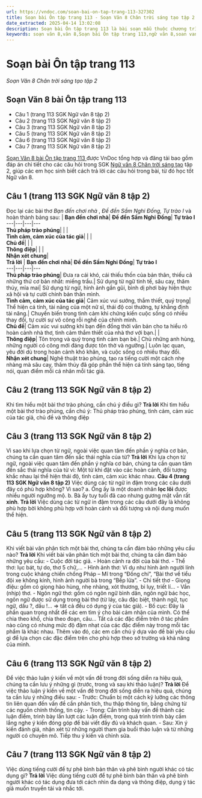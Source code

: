 ```yaml
---
url: https://vndoc.com/soan-bai-on-tap-trang-113-327302
title: Soạn bài Ôn tập trang 113 - Soạn Văn 8 Chân trời sáng tạo tập 2 - VnDoc.com
date_extracted: 2025-04-14 13:02:08
description: Soạn bài Ôn tập trang 113 là bài soạn mẫu thuộc chương trình Ngữ văn lớp 8 Chân trời sáng tạo, học kì 2. Mời các bạn cùng tham khảo bài soạn để chuẩn bị cho bài học sắp tới của mình.
keywords: soạn văn 8,văn 8,Soạn bài Ôn tập trang 113,ngữ văn 8,soan van 8,soạn văn lớp 8,giải văn 8,soạn văn 8 tập 2,soạn Ôn tập trang 113,soạn văn 8 chân trời sáng tạo,văn 8 chân trời sáng tạo,ngữ văn 8 chân trời sáng tạo,Ôn tập trang 113
---
```


# Soạn bài Ôn tập trang 113
 _Soạn Văn 8 Chân trời sáng tạo tập 2_
## Soạn Văn 8 bài Ôn tập trang 113
  * Câu 1 \(trang 113 SGK Ngữ văn 8 tập 2\)
  * Câu 2 \(trang 113 SGK Ngữ văn 8 tập 2\)
  * Câu 3 \(trang 113 SGK Ngữ văn 8 tập 2\)
  * Câu 5 \(trang 113 SGK Ngữ văn 8 tập 2\)
  * Câu 6 \(trang 113 SGK Ngữ văn 8 tập 2\)
  * Câu 7 \(trang 113 SGK Ngữ văn 8 tập 2\)

[Soạn Văn 8 bài Ôn tập trang 113 ](<https://vndoc.com/soan-bai-on-tap-trang-113-327302>) được VnDoc tổng hợp và đăng tải bao gồm đáp án chi tiết cho các câu hỏi trong SGK [Ngữ văn 8 Chân trời sáng tạo](<https://vndoc.com/ngu-van-8-chan-troi-sang-tao>) tập 2, giúp các em học sinh biết cách trả lời các câu hỏi trong bài, từ đó học tốt Ngữ văn 8.
## **Câu 1 \(trang 113 SGK Ngữ văn 8 tập 2\)**
Đọc lại các bài thơ _Bạn đến chơi nhà_ , _Đề đền Sầm Nghi Đống, Tự trào I_ và hoàn thành bảng sau:
| **Bạn đến chơi nhà**| **Đề đền Sầm Nghi Đống**| **Tự trào I**  
---|---|---|---  
**Thủ pháp trào phúng**| | |   
**Tình cảm, cảm xúc của tác giả**| | |   
**Chủ đề**| | |   
**Thông điệp**| | |   
**Nhận xét chung**|   
**Trả lời**
| **Bạn đến chơi nhà**| **Đề đền Sầm Nghi Đống**| **Tự trào I**  
---|---|---|---  
**Thủ pháp trào phúng**|  Đưa ra cái khó, cái thiếu thốn của bản thân, thiếu cả những thứ cơ bản nhất: miếng trầu.| Sử dụng từ ngữ tinh tế, sâu cay, thâm thúy, mỉa mai| Sử dụng từ ngữ, hình ảnh gần gũi, bình dị phơi bày hiện thực xã hội và tự cười chính bản thân mình.  
**Tình cảm, cảm xúc của tác giả**|  Cảm xúc vui sướng, thắm thiết, quý trọng| Thể hiện cá tính, tài năng của một nữ sĩ, thái độ coi thường, tự khẳng định tài năng.| Chuyển biến trong tình cảm khi chứng kiến cuộc sống có nhiều thay đổi, tự cười sự vô công rỗi nghề của chính mình.  
**Chủ đề**|  Cảm xúc vui sướng khi bạn đến đồng thời văn bản cho ta hiểu rõ hoàn cảnh nhà thơ, tình cảm thắm thiết của nhà thơ với bạn.| |   
**Thông điệp**|  Tôn trọng và quý trọng tình cảm bạn bè.| Chủ những anh hùng, những người có công mới đáng được tôn thờ và ngưỡng.| Luôn lạc quan, yêu đời dù trong hoàn cảnh khó khăn, và cuộc sống có nhiều thay đổi.  
**Nhận xét chung**|  Nghệ thuật trào phúng, tạo ra tiếng cười một cách nhẹ nhàng mà sâu cay, thâm thúy đã góp phần thể hiện cá tính sáng tạo, tiếng nói, quan điểm mỗi cá nhân mỗi tác giả.  
## **Câu 2 \(trang 113 SGK Ngữ văn 8 tập 2\)**
Khi tìm hiểu một bài thơ trào phúng, cần chú ý điều gì?
**Trả lời**
Khi tìm hiểu một bài thơ trào phúng, cần chú ý: Thủ pháp trào phúng, tình cảm, cảm xúc của tác giả, chủ đề và thông điệp
## **Câu 3 \(trang 113 SGK Ngữ văn 8 tập 2\)**
Vì sao khi lựa chọn từ ngữ, ngoài việc quan tâm đến phần ý nghĩa cơ bản, chúng ta cần quan tâm đến sắc thái nghĩa của từ?
**Trả lời**
Khi lựa chọn từ ngữ, ngoài việc quan tâm đến phần ý nghĩa cơ bản, chúng ta cần quan tâm đến sắc thái nghĩa của từ vì: Một từ khi đặt vào các hoàn cảnh, đối tượng khắc nhau lại thể hiện thái độ, tình cảm, cảm xúc khác nhau.
**Câu 4 \(trang 113 SGK Ngữ văn 8 tập 2\)**
Việc dùng các từ ngữ in đậm trong các câu dưới đây có phù hợp không? Vì sao?
a. Ông ấy là một doanh nhân **lọc lõi** được nhiều người ngưỡng mộ.
b. Bà ấy tuy tuổi đã cao nhưng gương mặt vẫn rất **xinh**.
**Trả lời**
Việc dùng các từ ngữ in đậm trong các câu dưới đây là không phù hợp bời không phù hợp với hoàn cảnh và đối tượng và nội dung muốn thể hiện.
## **Câu 5 \(trang 113 SGK Ngữ văn 8 tập 2\)**
Khi viết bài văn phân tích một bài thơ, chúng ta cần đảm bảo những yêu cầu nào?
**Trả lời**
Khi viết bài văn phân tích một bài thơ, chúng ta cần đảm bảo những yêu cầu:
\- Cuộc đời tác giả.
\- Hoàn cảnh ra đời của bài thơ.
\- Thể thơ: lục bát, tự do, thơ 5 chữ,…
\- Hình ảnh thơ: Ví dụ như hình ảnh người lính trong cuộc kháng chiến chống Pháp – Mĩ trong “Đồng chí”, “Bài thơ về tiểu đội xe không kính, hình ảnh người bà trong “Bếp lửa”.
\- Chi tiết thơ
\- Giọng điệu: gồm có giọng hào hùng, nhẹ nhàng, xót thương, bi lụy, triết lí…
\- Vần \(nhịp\) thơ.
\- Ngôn ngữ thơ: gồm có ngôn ngữ bình dân, ngôn ngữ bác học, ngôn ngữ được sử dụng trong bài thơ \(từ láy, câu đặc biệt, thành ngữ, tục ngữ, dấu ?, dấu \!... => tất cả đều có dụng ý của tác giả\).
\- Bố cục: Đây là phần quan trọng nhất để các em tìm ý cho bài cảm nhận của mình. Có thể chia theo khổ, chia theo đoạn, câu…
Tất cả các đặc điểm trên ở tác phẩm nào cũng có nhưng mức độ đậm nhạt của các đặc điểm này trong mỗi tác phẩm là khác nhau. Thêm vào đó, các em cần chú ý dựa vào đề bài yêu cầu gì để lựa chọn các đặc điểm trên cho phù hợp theo sở trường và khả năng của mình.
## **Câu 6 \(trang 113 SGK Ngữ văn 8 tập 2\)**
Để việc thảo luận ý kiến về một vấn đề trong đời sống diễn ra hiệu quả, chúng ta cần lưu ý những gì \(trước, trong và sau khi thảo luận\)?
**Trả lời**
Để việc thảo luận ý kiến về một vấn đề trong đời sống diễn ra hiệu quả, chúng ta cần lưu ý những điều sau:
\- Trước: Chuẩn bị một cách kỹ lưỡng các thông tin liên quan đến vấn đề cần phân tích, thu thập thông tin, bằng chứng từ các nguồn chính thống, tin cậy.
\- Trong: Cần trình bày vấn đề thành các luận điểm, trình bày lần lượt các luận điểm, trong quá trình trình bày cầm lắng nghe ý kiến đóng góp để bài viết đầy đủ và khách quan.
\- Sau: Xin ý kiến đánh giá, nhận xét từ những người tham gia buổi thảo luận và từ những người có chuyên mô. Tiếp thu ý kiến và chỉnh sửa.
## **Câu 7 \(trang 113 SGK Ngữ văn 8 tập 2\)**
Việc dùng tiếng cười để tự phê bình bản thân và phê bình người khác có tác dụng gì?
**Trả lời**
Việc dùng tiếng cười để tự phê bình bản thân và phê bình người khác có tác dụng đưa tới cách nhìn đa dạng và thông điệp, dụng ý tác giả muốn truyền tải và nhắc tới.
